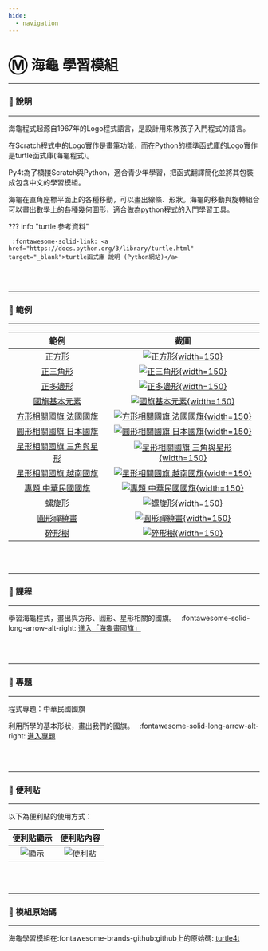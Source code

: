 ```yaml
---
hide:
  - navigation
---
```


# Ⓜ️ 海龜 學習模組

---------------

### 📗 說明

---------------

海龜程式起源自1967年的Logo程式語言，是設計用來教孩子入門程式的語言。

在Scratch程式中的Logo實作是畫筆功能，而在Python的標準函式庫的Logo實作是turtle函式庫(海龜程式)。

Py4t為了橋接Scratch與Python，適合青少年學習，把函式翻譯簡化並將其包裝成包含中文的學習模組。

海龜在直角座標平面上的各種移動，可以畫出線條、形狀。海龜的移動與旋轉組合可以畫出數學上的各種幾何圖形，適合做為python程式的入門學習工具。

??? info "turtle 參考資料"

     :fontawesome-solid-link: <a href="https://docs.python.org/3/library/turtle.html" target="_blank">turtle函式庫 說明 (Python網站)</a>

<br/><br/>

---------------

### 📘 範例

---------------

| 範例                             | 截圖                                                              |
| :-----------:                    | :------------------------------------:                            |
| [正方形](draw_square.md)          | [![正方形](draw_square.jpg){width=150}](draw_square.md)           |
| [正三角形](draw_triangle.md)          | [![正三角形](draw_triangle.jpg){width=150}](draw_triangle.md)           |
| [正多邊形](regular_polygon.md)    | [![正多邊形](regular_polygon.jpg){width=150}](regular_polygon.md) |
| [國旗基本元素](flag_element.md)     | [![國旗基本元素](flag_element.png){width=150}](flag_element.md)           |
| [方形相關國旗 法國國旗](flag_of_france.md)               | [![方形相關國旗 法國國旗](flag_of_france.jpg){width=150}](flag_of_france.md)
| [圓形相關國旗 日本國旗](flag_of_japan.md)               | [![圓形相關國旗 日本國旗](flag_of_japan.jpg){width=150}](flag_of_japan.md)                      |
| [星形相關國旗 三角與星形](odd_number_star.md)               | [![星形相關國旗 三角與星形](odd_number_star.jpg){width=150}](odd_number_star.md)                     |
| [星形相關國旗 越南國旗](flag_of_vietnam.md)               | [![星形相關國旗 越南國旗](flag_of_vietnam.jpg){width=150}](flag_of_vietnam.md)                      |
| [專題 中華民國國旗](roc_flag.md)               | [![專題 中華民國國旗](roc_flag.jpg){width=150}](roc_flag.md)                      |
| [螺旋形](spiral.md)               | [![螺旋形](spiral.jpg){width=150}](spiral.md)                     |
| [圓形禪繞畫](circle_zentangle.md)               | [![圓形禪繞畫](circle_zentangle.jpg){width=150}](circle_zentangle.md)                      |
| [碎形樹](fractal_tree.md)               | [![碎形樹](fractal_tree.jpg){width=150}](fractal_tree.md)      |




<br/><br/>


---------------

### 📒 課程

---------------

學習海龜程式，畫出與方形、圓形、星形相關的國旗。　 :fontawesome-solid-long-arrow-alt-right: <a href="../lesson/national_flag/" target="_blank">進入「海龜畫國旗」</a>

<br/><br/>

---------------

### 📕 專題

---------------

程式專題：中華民國國旗

利用所學的基本形狀，畫出我們的國旗。　 :fontawesome-solid-long-arrow-alt-right: <a href="../lesson/national_flag/project_roc_flag/" target="_blank">進入專題</a>

<br/><br/>

---------------

### 📗 便利貼

---------------

以下為便利貼的使用方式：

| 便利貼顯示                           | 便利貼內容                                                              |
| :-----------:                    | :------------------------------------:                            |
| ![顯示](turtle4t_display_postit.jpg)    | ![便利貼](turtle4t_postit.jpg)    |


<br/><br/>


---------------

### 📙 模組原始碼

---------------

海龜學習模組在:fontawesome-brands-github:github上的原始碼: [turtle4t](https://github.com/beardad1975/turtle4t)




